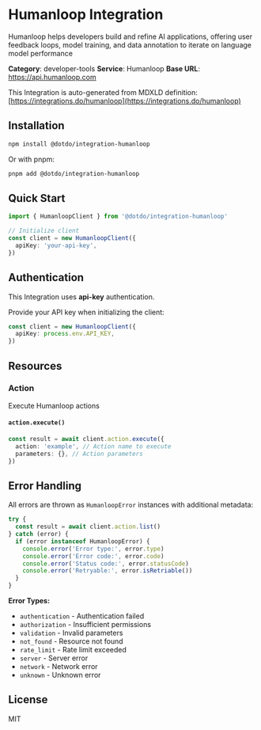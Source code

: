 # Humanloop Integration

Humanloop helps developers build and refine AI applications, offering user feedback loops, model training, and data annotation to iterate on language model performance

**Category**: developer-tools
**Service**: Humanloop
**Base URL**: https://api.humanloop.com

This Integration is auto-generated from MDXLD definition: [https://integrations.do/humanloop](https://integrations.do/humanloop)

## Installation

```bash
npm install @dotdo/integration-humanloop
```

Or with pnpm:

```bash
pnpm add @dotdo/integration-humanloop
```

## Quick Start

```typescript
import { HumanloopClient } from '@dotdo/integration-humanloop'

// Initialize client
const client = new HumanloopClient({
  apiKey: 'your-api-key',
})
```

## Authentication

This Integration uses **api-key** authentication.

Provide your API key when initializing the client:

```typescript
const client = new HumanloopClient({
  apiKey: process.env.API_KEY,
})
```

## Resources

### Action

Execute Humanloop actions

#### `action.execute()`

```typescript
const result = await client.action.execute({
  action: 'example', // Action name to execute
  parameters: {}, // Action parameters
})
```

## Error Handling

All errors are thrown as `HumanloopError` instances with additional metadata:

```typescript
try {
  const result = await client.action.list()
} catch (error) {
  if (error instanceof HumanloopError) {
    console.error('Error type:', error.type)
    console.error('Error code:', error.code)
    console.error('Status code:', error.statusCode)
    console.error('Retryable:', error.isRetriable())
  }
}
```

**Error Types:**

- `authentication` - Authentication failed
- `authorization` - Insufficient permissions
- `validation` - Invalid parameters
- `not_found` - Resource not found
- `rate_limit` - Rate limit exceeded
- `server` - Server error
- `network` - Network error
- `unknown` - Unknown error

## License

MIT
